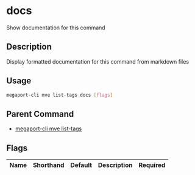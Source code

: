 # docs

Show documentation for this command

## Description

Display formatted documentation for this command from markdown files

## Usage

```sh
megaport-cli mve list-tags docs [flags]
```


## Parent Command

* [megaport-cli mve list-tags](megaport-cli_mve_list-tags.md)
## Flags

| Name | Shorthand | Default | Description | Required |
|------|-----------|---------|-------------|----------|

